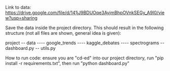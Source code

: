 Link to data: https://drive.google.com/file/d/141jJ9BDUOqe3AyjmBhpOVnkSEGy_A9I0/view?usp=sharing

Save the data inside the project directory. This should result in the following structure (not all files are shown, general idea is given):

project
-- data
---- google_trends
---- kaggle_debates
---- spectrograms
-- dashboard.py
-- utils.py

How to run code: ensure you are "cd-ed" into our project directory, run "pip install -r requirements.txt", then run "python dashboard.py"
